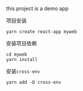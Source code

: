 this project is a demo app

项目安装

```
yarn create react-app myweb
```

安装项目依赖

```
cd myweb
yarn install
```

安装`cross-env`

```
yarn add -D cross-env
```

